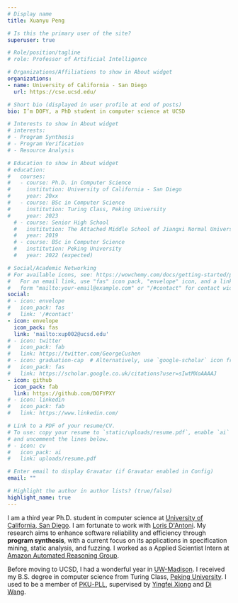 ```yaml
---
# Display name
title: Xuanyu Peng

# Is this the primary user of the site?
superuser: true

# Role/position/tagline
# role: Professor of Artificial Intelligence

# Organizations/Affiliations to show in About widget
organizations:
- name: University of California - San Diego
  url: https://cse.ucsd.edu/

# Short bio (displayed in user profile at end of posts)
bio: I’m DOFY, a PhD student in computer science at UCSD

# Interests to show in About widget
# interests:
# - Program Synthesis
# - Program Verification
# - Resource Analysis

# Education to show in About widget
# education:
#   courses:
#   - course: Ph.D. in Computer Science
#     institution: University of California - San Diego
#     year: 20xx
#   - course: BSc in Computer Science
#     institution: Turing Class, Peking University
#     year: 2023 
  # - course: Senior High School
  #   institution: The Attached Middle School of Jiangxi Normal University
  #   year: 2019
  # - course: BSc in Computer Science
  #   institution: Peking University
  #   year: 2022 (expected)

# Social/Academic Networking
# For available icons, see: https://wowchemy.com/docs/getting-started/page-builder/#icons
#   For an email link, use "fas" icon pack, "envelope" icon, and a link in the
#   form "mailto:your-email@example.com" or "/#contact" for contact widget.
social:
# - icon: envelope
#   icon_pack: fas
#   link: '/#contact'
- icon: envelope
  icon_pack: fas
  link: 'mailto:xup002@ucsd.edu'
# - icon: twitter
#   icon_pack: fab
#   link: https://twitter.com/GeorgeCushen
# - icon: graduation-cap  # Alternatively, use `google-scholar` icon from `ai` icon pack
#   icon_pack: fas
#   link: https://scholar.google.co.uk/citations?user=sIwtMXoAAAAJ
- icon: github
  icon_pack: fab
  link: https://github.com/DOFYPXY
# - icon: linkedin
#   icon_pack: fab
#   link: https://www.linkedin.com/

# Link to a PDF of your resume/CV.
# To use: copy your resume to `static/uploads/resume.pdf`, enable `ai` icons in `params.toml`, 
# and uncomment the lines below.
# - icon: cv
#   icon_pack: ai
#   link: uploads/resume.pdf

# Enter email to display Gravatar (if Gravatar enabled in Config)
email: ""

# Highlight the author in author lists? (true/false)
highlight_name: true
---
```


I am a third year Ph.D. student in computer science at [University of California, San Diego](https://cse.ucsd.edu/). I am fortunate to work with [Loris D'Antoni](https://pages.cs.wisc.edu/~loris/). My research aims to enhance software reliability and efficiency through **program synthesis**, with a current focus on its applications in specification mining, static analysis, and fuzzing. I worked as a Applied Scientist Intern at [Amazon Automated Reasoning Group](https://www.amazon.science/research-areas/automated-reasoning).
 <!-- mentored by [Victor Nicolet](https://www.cs.toronto.edu/~victorn/) and [Joey Dodds](https://www.amazon.science/author/joey-dodds). -->

Before moving to UCSD, I had a wonderful year in [UW-Madison](https://www.wisc.edu/). I received my B.S. degree in computer science from Turing Class, [Peking University](https://pku.edu.cn). I used to be a member of [PKU-PLL](https://pl.cs.pku.edu.cn/), supervised by [Yingfei Xiong](https://xiongyingfei.github.io/) and [Di Wang](https://stonebuddha.github.io/).

<!-- Here is my [daily blog](http://dofy.top). -->

<!-- {{< icon name="download" pack="fas" >}} Download my {{< staticref "uploads/CV.pdf" "newtab" >}}CV{{< /staticref >}}. -->


